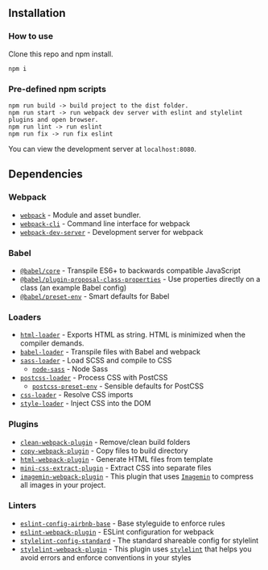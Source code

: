 ## Installation

### How to use

Clone this repo and npm install.

```
npm i
```

### Pre-defined npm scripts

```
npm run build -> build project to the dist folder.
npm run start -> run webpack dev server with eslint and stylelint plugins and open browser.
npm run lint -> run eslint
npm run fix -> run fix eslint
```

You can view the development server at `localhost:8080`.

## Dependencies

### Webpack

- [`webpack`](https://github.com/webpack/webpack) - Module and asset bundler.
- [`webpack-cli`](https://github.com/webpack/webpack-cli) - Command line interface for webpack
- [`webpack-dev-server`](https://github.com/webpack/webpack-dev-server) - Development server for webpack

### Babel

- [`@babel/core`](https://www.npmjs.com/package/@babel/core) - Transpile ES6+ to backwards compatible JavaScript
- [`@babel/plugin-proposal-class-properties`](https://babeljs.io/docs/en/babel-plugin-proposal-class-properties) - Use properties directly on a class (an example Babel config)
- [`@babel/preset-env`](https://babeljs.io/docs/en/babel-preset-env) - Smart defaults for Babel

### Loaders

- [`html-loader`](https://webpack.js.org/loaders/html-loader/) - Exports HTML as string. HTML is minimized when the compiler demands.
- [`babel-loader`](https://webpack.js.org/loaders/babel-loader/) - Transpile files with Babel and webpack
- [`sass-loader`](https://webpack.js.org/loaders/sass-loader/) - Load SCSS and compile to CSS
  - [`node-sass`](https://github.com/sass/node-sass) - Node Sass
- [`postcss-loader`](https://webpack.js.org/loaders/postcss-loader/) - Process CSS with PostCSS
  - [`postcss-preset-env`](https://www.npmjs.com/package/postcss-preset-env) - Sensible defaults for PostCSS
- [`css-loader`](https://webpack.js.org/loaders/css-loader/) - Resolve CSS imports
- [`style-loader`](https://webpack.js.org/loaders/style-loader/) - Inject CSS into the DOM

### Plugins

- [`clean-webpack-plugin`](https://github.com/johnagan/clean-webpack-plugin) - Remove/clean build folders
- [`copy-webpack-plugin`](https://github.com/webpack-contrib/copy-webpack-plugin) - Copy files to build directory
- [`html-webpack-plugin`](https://github.com/jantimon/html-webpack-plugin) - Generate HTML files from template
- [`mini-css-extract-plugin`](https://github.com/webpack-contrib/mini-css-extract-plugin) - Extract CSS into separate files
- [`imagemin-webpack-plugin`](https://github.com/Klathmon/imagemin-webpack-plugin) - This plugin that uses [`Imagemin`](https://github.com/imagemin/imagemin) to compress all images in your project.

### Linters

- [`eslint-config-airbnb-base`](https://github.com/airbnb/javascript/tree/master/packages/eslint-config-airbnb-base) - Base styleguide to enforce rules
- [`eslint-webpack-plugin`](https://github.com/webpack-contrib/eslint-webpack-plugin) - ESLint configuration for webpack
- [`stylelint-config-standard`](https://github.com/stylelint/stylelint-config-standard) - The standard shareable config for stylelint
- [`stylelint-webpack-plugin`](https://github.com/webpack-contrib/stylelint-webpack-plugin) - This plugin uses [`stylelint`](https://stylelint.io/) that helps you avoid errors and enforce conventions in your styles
